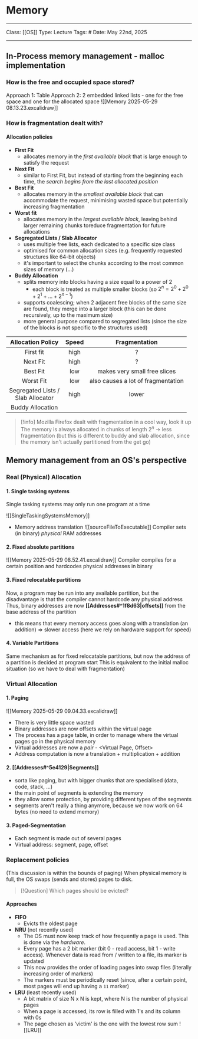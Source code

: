 # Memory
___
Class: [[OS]]
Type: Lecture
Tags: # 
Date: May 22nd, 2025
___
## In-Process memory management - malloc implementation
### How is the free and occupied space stored?
Approach 1: Table
Approach 2: 2 embedded linked lists - one for the free space and one for the allocated space
![[Memory 2025-05-29 08.13.23.excalidraw]]
### How is fragmentation dealt with?

#### Allocation policies
- **First Fit**
	- allocates memory in the *first available block* that is large enough to satisfy the request
- **Next Fit**
	- similar to First Fit, but instead of starting from the beginning each time, the *search begins from the last allocated position*
- **Best Fit**
	- allocates memory in the *smallest available block* that can accommodate the request, minimising wasted space but potentially increasing fragmentation
- **Worst fit**
	- allocates memory in the *largest available block*, leaving behind larger remaining chunks toreduce fragmentation for future allocations
- **Segregated Lists / Slab Allocator** 
	- uses multiple free lists, each dedicated to a specific size class
	- optimised for common allocation sizes (e.g. frequently requested structures like 64-bit objects)
	- it's important to select the chunks according to the most common sizes of memory (...)
- **Buddy Allocation**
	- splits memory into blocks having a size equal to a power of 2
		- each block is treated as multiple smaller blocks (so $2^n = 2^0 + 2^0 + 2^1 +...+2^{n-1}$)
	- supports coalescing; when 2 adjacent free blocks of the same size are found, they merge into a larger block (this can be done recursively, up to the maximum size)
	- more general purpose compared to segregated lists (since the size of the blocks is not specific to the structures used)

|          Allocation Policy           | Speed |           Fragmentation            |
| :----------------------------------: | :---: | :--------------------------------: |
|              First fit               | high  |                 ?                  |
|               Next Fit               | high  |                 ?                  |
|               Best Fit               |  low  |    makes very small free slices    |
|              Worst Fit               |  low  | also causes a lot of fragmentation |
| Segregated Lists /<br>Slab Allocator | high  |               lower                |
|           Buddy Allocation           |       |                                    |

>[!info]
>Mozilla Firefox dealt with fragmentation in a cool way, look it up 
>The memory is always allocated in chunks of length $2^n$ $\rightarrow$ less fragmentation (but this is different to buddy and slab allocation, since the memory isn't actually partitioned from the get go)

## Memory management from an OS's perspective
### Real (Physical) Allocation
#### 1. Single tasking systems 
Single tasking systems may only run one program at a time

![[SingleTaskingSystemsMemory]]

-  Memory address translation
![[sourceFileToExecutable]]
Compiler sets (in binary) *physical* RAM addresses

#### 2. Fixed absolute partitions
![[Memory 2025-05-29 08.52.41.excalidraw]]
Compiler compiles for a certain position and hardcodes physical addresses in binary
#### 3. Fixed relocatable partitions
Now, a program may be run into any available partition, but the disadvantage is that the compiler cannot hardcode any physical address
Thus, binary addresses are now **[[Addresses#^1f8d63|offsets]]** from the base address of the partition
- this means that every memory access goes along with a translation (an addition) $\Rightarrow$ slower access (here we rely on hardware support for speed)
#### 4. Variable Partitions
Same mechanism as for fixed relocatable partitions, but now the address of a partition is decided at program start
This is equivalent to the initial malloc situation (so we have to deal with fragmentation)
### Virtual Allocation
#### 1. Paging
![[Memory 2025-05-29 09.04.33.excalidraw]]
- There is very little space wasted
- Binary addresses are now offsets within the virtual page
- The process has a page table, in order to manage where the virtual pages go in the physical memory
- Virtual addresses are now a *pair* - \<Virtual Page, Offset\>
- Address computation is now a translation + multiplication + addition
#### 2. [[Addresses#^5e4129|Segments]]
- sorta like paging, but with bigger chunks that are specialised (data, code, stack, ...)
- the main point of segments is extending the memory 
- they allow some protection, by providing different types of the segments
- segments aren't really a thing anymore, because we now work on 64 bytes (no need to extend memory)
#### 3. Paged-Segmentation
- Each segment is made out of several pages
- Virtual address: segment, page, offset

### Replacement policies
(This discussion is within the bounds of paging)
When physical memory is full, the OS swaps (sends and stores) pages to disk. 

>[!Question]
> Which pages should be evicted?

#### Approaches 
- **FIFO** 
	- Evicts the oldest page
- **NRU** (not recently used)
	- The OS must now keep track of how frequently a page is used. This is done via the *hardware*. 
	- Every page has a 2 bit marker (bit 0 - read access, bit 1 - write access). Whenever data is read from / written to a file, its marker is updated
	- This now provides the order of loading pages into swap files (literally increasing order of markers)
	- The markers must be periodically reset (since, after a certain point, most pages will end up having a `11` marker)
- **LRU** (least recently used)
	- A bit matrix of size N x N is kept, where N is the number of physical pages 
	- When a page is accessed, its row is filled with 1's and its column with 0s
	- The page chosen as 'victim' is the one with the lowest row sum
![[LRU]]
